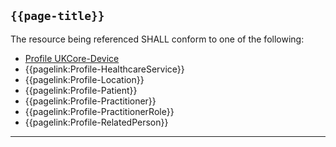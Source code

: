 ## <code>{{page-title}}</code>

The resource being referenced SHALL conform to one of the following:

- [Profile UKCore-Device](https://simplifier.net/hl7fhirukcorer4/ukcoredevice)
- {{pagelink:Profile-HealthcareService}}
- {{pagelink:Profile-Location}}
- {{pagelink:Profile-Patient}}
- {{pagelink:Profile-Practitioner}}
- {{pagelink:Profile-PractitionerRole}}
- {{pagelink:Profile-RelatedPerson}}

---
